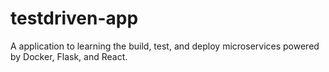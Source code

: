 # testdriven-app

A application to learning the build, test, and deploy microservices powered by Docker, Flask, and React.
